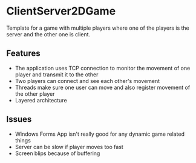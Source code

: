# ClientServer2DGame
 Template for a game with multiple players where one of the players is the server and the other one is client.
## Features
 - The application uses TCP connection to monitor the movement of one player and transmit it to the other
 - Two players can connect and see each other's movement
 - Threads make sure one user can move and also register movement of the other player
 - Layered architecture
## Issues
 - Windows Forms App isn't really good for any dynamic game related things
 - Server can be slow if player moves too fast
 - Screen blips because of buffering
